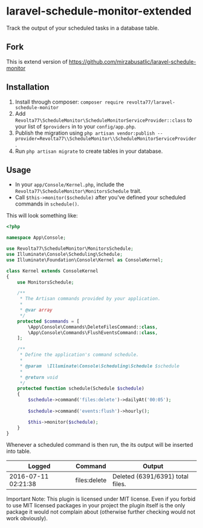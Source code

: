 # laravel-schedule-monitor-extended
Track the output of your scheduled tasks in a database table.

## Fork
This is extend version of https://github.com/mirzabusatlic/laravel-schedule-monitor

## Installation

1. Install through composer: `composer require revolta77/laravel-schedule-monitor`
2. Add `Revolta77\ScheduleMonitor\ScheduleMonitorServiceProvider::class` to your list of `$providers` in to your `config/app.php`.
3. Publish the migration using `php artisan vendor:publish --provider=Revolta77\\ScheduleMonitor\\ScheduleMonitorServiceProvider`.
4. Run `php artisan migrate` to create tables in your database.

## Usage

- In your `app/Console/Kernel.php`, include the `Revolta77\ScheduleMonitor\MonitorsSchedule` trait.
- Call `$this->monitor($schedule)` after you've defined your scheduled commands in `schedule()`.

This will look something like:

```php
<?php

namespace App\Console;

use Revolta77\ScheduleMonitor\MonitorsSchedule;
use Illuminate\Console\Scheduling\Schedule;
use Illuminate\Foundation\Console\Kernel as ConsoleKernel;

class Kernel extends ConsoleKernel
{
    use MonitorsSchedule;

    /**
     * The Artisan commands provided by your application.
     *
     * @var array
     */
    protected $commands = [
        \App\Console\Commands\DeleteFilesCommand::class,
        \App\Console\Commands\FlushEventsCommand::class,
    ];

    /**
     * Define the application's command schedule.
     *
     * @param  \Illuminate\Console\Scheduling\Schedule $schedule
     *
     * @return void
     */
    protected function schedule(Schedule $schedule)
    {
        $schedule->command('files:delete')->dailyAt('00:05');
        
        $schedule->command('events:flush')->hourly();

        $this->monitor($schedule);
    }
}
```

Whenever a scheduled command is then run, the its output will be inserted into table.

| Logged | Command | Output
|---|---|---|
| 2016-07-11 02:21:38 | files:delete | Deleted (6391/6391) total files.

Important Note: This plugin is licensed under MIT license. Even if you forbid
to use MIT licensed packages in your project the plugin itself is the only package
it would not complain about (otherwise further checking would not work obviously).
